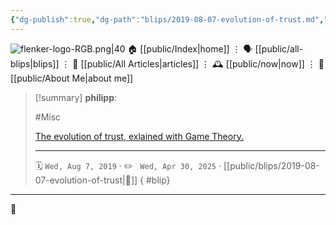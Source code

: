 ```yaml
---
{"dg-publish":true,"dg-path":"blips/2019-08-07-evolution-of-trust.md","dg-permalink":"2019/08/07/evolution-of-trust/","permalink":"/2019/08/07/evolution-of-trust/","title":"philipp @ 2019-08-07"}
---
```



<div class="transclusion internal-embed is-loaded"><div class="markdown-embed">




![flenker-logo-RGB.png|40](/img/user/attachments/flenker-logo-RGB.png)
🏠 [[public/Index\|home]]  ⋮ 🗣️ [[public/all-blips\|blips]] ⋮  📝 [[public/All Articles\|articles]]  ⋮ 🕰️ [[public/now\|now]] ⋮ 🪪 [[public/About Me\|about me]]


</div></div>


> [!summary] **philipp**:
>
> #Misc
>
> [The evolution of trust, exlained with Game Theory.](https://ncase.me/trust/)
> - - -
>
> 🗓️ <code>Wed, Aug 7, 2019</code>  · ✏️ <code> Wed, Apr 30, 2025</code>  · [[public/blips/2019-08-07-evolution-of-trust\|🔗]]
{ #blip}


- - -

 👾
